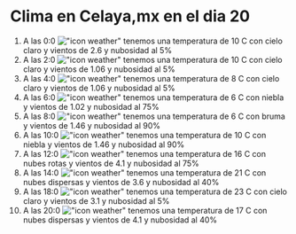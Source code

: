 # Clima en Celaya,mx en el dia 20

1. A las 0:0 !["icon weather"](http://openweathermap.org/img/w/02n.png) tenemos una temperatura de 10 C con cielo claro y  vientos de 2.6 y nubosidad al 5%
1. A las 2:0 !["icon weather"](http://openweathermap.org/img/w/02n.png) tenemos una temperatura de 10 C con cielo claro y  vientos de 1.06 y nubosidad al 5%
1. A las 4:0 !["icon weather"](http://openweathermap.org/img/w/02n.png) tenemos una temperatura de 8 C con cielo claro y  vientos de 1.06 y nubosidad al 5%
1. A las 6:0 !["icon weather"](http://openweathermap.org/img/w/50n.png) tenemos una temperatura de 6 C con niebla y  vientos de 1.02 y nubosidad al 75%
1. A las 8:0 !["icon weather"](http://openweathermap.org/img/w/50n.png) tenemos una temperatura de 6 C con bruma y  vientos de 1.46 y nubosidad al 90%
1. A las 10:0 !["icon weather"](http://openweathermap.org/img/w/50d.png) tenemos una temperatura de 10 C con niebla y  vientos de 1.46 y nubosidad al 90%
1. A las 12:0 !["icon weather"](http://openweathermap.org/img/w/04d.png) tenemos una temperatura de 16 C con nubes rotas y  vientos de 4.1 y nubosidad al 75%
1. A las 14:0 !["icon weather"](http://openweathermap.org/img/w/03d.png) tenemos una temperatura de 21 C con nubes dispersas y  vientos de 3.6 y nubosidad al 40%
1. A las 18:0 !["icon weather"](http://openweathermap.org/img/w/02d.png) tenemos una temperatura de 23 C con cielo claro y  vientos de 3.1 y nubosidad al 5%
1. A las 20:0 !["icon weather"](http://openweathermap.org/img/w/03n.png) tenemos una temperatura de 17 C con nubes dispersas y  vientos de 4.1 y nubosidad al 40%

